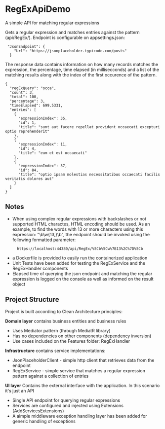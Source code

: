 # RegExApiDemo
A simple API for matching regular expressions

Gets a regular expression and matches entries against the pattern (api/RegEx/). 
Endpoint is configurable on appsettings.json:
```
 "JsonEndpoint": {
    "Url": "https://jsonplaceholder.typicode.com/posts"
  }
```
The response data contains information on how many records matches the expression, the percentage, time elapsed (in millisecconds) and a list of the matching results along with the index of the first occurence of the pattern.
```
{
  "regExQuery": "occa",
  "count": 3,
  "total": 100,
  "percentage": 3,
  "timeElapsed": 699.5331,
  "entries": [
    {
      "expressionIndex": 35,
      "id": 1,
      "title": "sunt aut facere repellat provident occaecati excepturi optio reprehenderit"
    },
    {
      "expressionIndex": 11,
      "id": 4,
      "title": "eum et est occaecati"
    },
    {
      "expressionIndex": 37,
      "id": 84,
      "title": "optio ipsam molestias necessitatibus occaecati facilis veritatis dolores aut"
    }
  ]
}
```
## Notes
- When using complex regular expressions with backslashes or not supported HTML charactes, HTML encoding should be used. As an example, to find the words with 13 or more characters using this expression: "\b\w{13,}\b", the endpoint should be invoked using the following formatted parameter:
  ```
    https://localhost:44380/api/RegEx/%5Cb%5Cw%7B13%2C%7D%5Cb
  ```
- a Dockerfile is provided to easily run the containerized application
- Unit Tests have been added for testing the RegExService and the RegExHandler components
- Elapsed time of querying the json endpoint and matching the regular expression is logged on the console as well as informed on the result object

## Project Structure

Project is built according to Clean Architecture principles:

**Domain layer** 
contains business entities and business rules
- Uses Mediator pattern (through MediatR library)
- Has no dependencies on other components (dependency inversion)
- Use cases included on the Features folder: RegExHandler

**Infrastructure**
contains service implementations:
- JsonPlaceholderClient - simple http client that retrieves data from the endpoint
- RegExService - simple service that matches a regular expression pattern against a collection of entries

**UI layer**
Contains the external interface with the application. In this scenario it's just an API
- Single API endpoint for querying regular expressions
- Services are configured and injected using Extensions (AddServicesExtensions)
- A aimple middleware exception handling layer has been added for generic handling of exceptions
